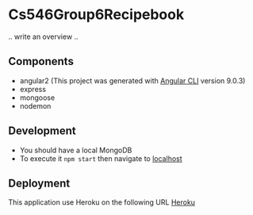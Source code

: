 # Cs546Group6Recipebook

.. write an overview ..

## Components
- angular2 (This project was generated with [Angular CLI](https://github.com/angular/angular-cli) version 9.0.3)
- express
- mongoose
- nodemon

## Development
- You should have a local MongoDB 
- To execute it `npm start` then navigate to [localhost](http://localhost:8080/)


## Deployment
This application use Heroku on the following URL  [Heroku](https://cs546-group6-recipebook.herokuapp.com/) 
